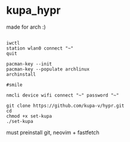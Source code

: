 # kupa_hypr

made for arch :)

```

iwctl
station wlan0 connect "~"
quit

pacman-key --init
pacman-key --populate archlinux
archinstall

#smile

nmcli device wifi connect "~" password "~"

git clone https://github.com/kupa-v/hypr.git
cd
chmod +x set-kupa
./set-kupa

```
must preinstall git, neovim + fastfetch
